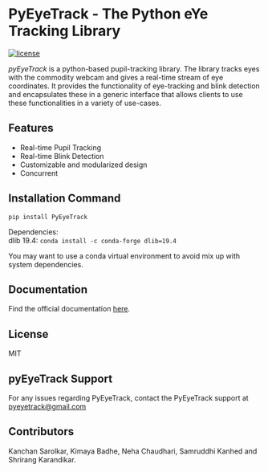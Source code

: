 # PyEyeTrack - The Python eYe Tracking Library

[![license](https://img.shields.io/github/license/DAVFoundation/captain-n3m0.svg?style=flat-square)](https://github.com/algoasylum/pyEyeTrack/blob/master/LICENSE)

*pyEyeTrack* is a python-based pupil-tracking library. The library tracks eyes with the commodity webcam and gives a real-time stream of eye coordinates.  It provides the functionality of eye-tracking and blink detection and encapsulates these in a generic interface that allows clients to use these functionalities in a variety of use-cases. 

## Features
* Real-time Pupil Tracking
* Real-time Blink Detection
* Customizable and modularized design
* Concurrent

## Installation Command
`pip install PyEyeTrack`<br>

Dependencies:<br>
dlib 19.4: `conda install -c conda-forge dlib=19.4`<br>

You may want to use a conda virtual environment to avoid mix up with system dependencies.

## Documentation
Find the official documentation [here](https://algoasylum.github.io/pyEyeTrack/).

## License
MIT

## pyEyeTrack Support
For any issues regarding PyEyeTrack, contact the PyEyeTrack support at pyeyetrack@gmail.com

## Contributors
Kanchan Sarolkar, Kimaya Badhe, Neha Chaudhari, Samruddhi Kanhed and Shrirang Karandikar.
